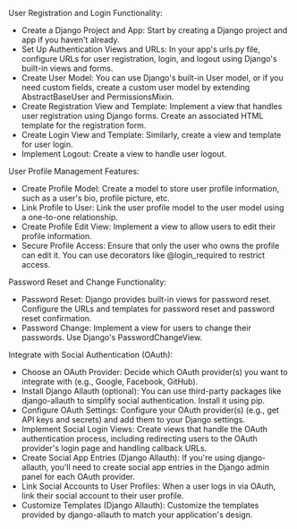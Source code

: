 User Registration and Login Functionality:

- Create a Django Project and App: Start by creating a Django project and app 
if you haven't already.
- Set Up Authentication Views and URLs: In your app's urls.py file, configure 
URLs for user registration, login, and logout using Django's built-in views and
 forms.
- Create User Model: You can use Django's built-in User model, or if you need 
custom fields, create a custom user model by extending AbstractBaseUser and 
PermissionsMixin.
- Create Registration View and Template: Implement a view that handles user 
registration using Django forms. Create an associated HTML template for the 
registration form.
- Create Login View and Template: Similarly, create a view and template for 
user login.
- Implement Logout: Create a view to handle user logout.

User Profile Management Features:

- Create Profile Model: Create a model to store user profile information, such 
as a user's bio, profile picture, etc.
- Link Profile to User: Link the user profile model to the user model using a 
one-to-one relationship.
- Create Profile Edit View: Implement a view to allow users to edit their 
profile information.
- Secure Profile Access: Ensure that only the user who owns the profile can 
edit it. You can use decorators like @login_required to restrict access.

Password Reset and Change Functionality:

- Password Reset: Django provides built-in views for password reset. Configure
 the URLs and templates for password reset and password reset confirmation.
- Password Change: Implement a view for users to change their passwords. Use 
Django's PasswordChangeView.

Integrate with Social Authentication (OAuth):

- Choose an OAuth Provider: Decide which OAuth provider(s) you want to integrate 
with (e.g., Google, Facebook, GitHub).
- Install Django Allauth (optional): You can use third-party packages like 
django-allauth to simplify social authentication. Install it using pip.
- Configure OAuth Settings: Configure your OAuth provider(s) (e.g., get API keys 
and secrets) and add them to your Django settings.
- Implement Social Login Views: Create views that handle the OAuth authentication 
process, including redirecting users to the OAuth provider's login page and 
handling callback URLs.
- Create Social App Entries (Django Allauth): If you're using django-allauth, 
you'll need to create social app entries in the Django admin panel for each 
OAuth provider.
- Link Social Accounts to User Profiles: When a user logs in via OAuth, link 
their social account to their user profile.
- Customize Templates (Django Allauth): Customize the templates provided by 
django-allauth to match your application's design.
